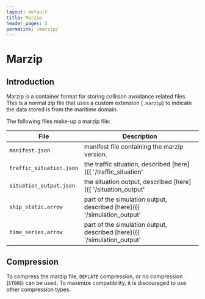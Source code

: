 ```yaml
---
layout: default
title: Marzip
header_pages: 2
permalink: /marzip/
---
```


# Marzip

## Introduction

Marzip is a container format for storing collision avoidance related files. This is a normal zip file that
uses a custom extension (`.marzip`) to indicate the data stored is from the maritime domain. 

The following files make-up a marzip file: 

| **File**                 | **Description**                                 |
|--------------------------|-------------------------------------------------|
| `manifest.json`          | manifest file containing the marzip version.     |
| `traffic_situation.json` | the traffic situation, described [here]({{ '/traffic_situation' | relative_url }}).          |
| `situation_output.json`  | the situation output, described [here]({{ '/situation_output' | relative_url }}).           |
| `ship_static.arrow`      | part of the simulation output, described [here]({{ '/simulation_output' | relative_url }}).  |
| `time_series.arrow`      | part of the simulation output, described [here]({{ '/simulation_output' | relative_url }}).  |

## Compression 

To compress the marzip file, `DEFLATE` compression, or no compression (`STORE`)
can be used. To maximize compatibility, it is discouraged to use other compression types. 